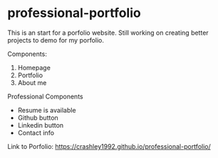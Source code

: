 # professional-portfolio
This is an start for a porfolio website. Still working on creating better projects to demo for my porfolio.  

Components: 
1. Homepage
2. Portfolio
3. About me

Professional Components
- Resume is available
- Github button
- Linkedin button
- Contact info 

Link to Porfolio: https://crashley1992.github.io/professional-portfolio/
